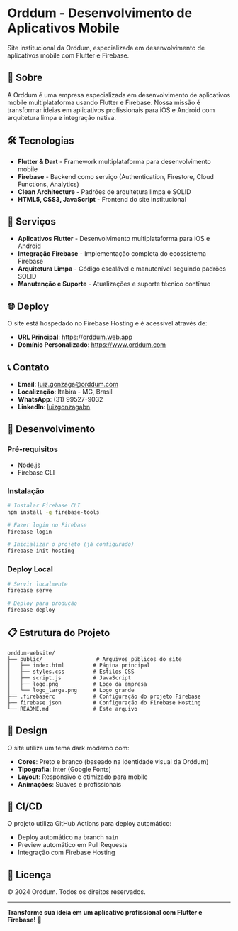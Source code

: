 # Orddum - Desenvolvimento de Aplicativos Mobile

Site institucional da Orddum, especializada em desenvolvimento de aplicativos mobile com Flutter e Firebase.

## 🚀 Sobre

A Orddum é uma empresa especializada em desenvolvimento de aplicativos mobile multiplataforma usando Flutter e Firebase. Nossa missão é transformar ideias em aplicativos profissionais para iOS e Android com arquitetura limpa e integração nativa.

## 🛠️ Tecnologias

- **Flutter & Dart** - Framework multiplataforma para desenvolvimento mobile
- **Firebase** - Backend como serviço (Authentication, Firestore, Cloud Functions, Analytics)
- **Clean Architecture** - Padrões de arquitetura limpa e SOLID
- **HTML5, CSS3, JavaScript** - Frontend do site institucional

## 📱 Serviços

- **Aplicativos Flutter** - Desenvolvimento multiplataforma para iOS e Android
- **Integração Firebase** - Implementação completa do ecossistema Firebase
- **Arquitetura Limpa** - Código escalável e manutenível seguindo padrões SOLID
- **Manutenção e Suporte** - Atualizações e suporte técnico contínuo

## 🌐 Deploy

O site está hospedado no Firebase Hosting e é acessível através de:
- **URL Principal**: https://orddum.web.app
- **Domínio Personalizado**: https://www.orddum.com

## 📞 Contato

- **Email**: luiz.gonzaga@orddum.com
- **Localização**: Itabira - MG, Brasil
- **WhatsApp**: (31) 99527-9032
- **LinkedIn**: [luizgonzagabn](https://www.linkedin.com/in/luizgonzagabn/)

## 🔧 Desenvolvimento

### Pré-requisitos
- Node.js
- Firebase CLI

### Instalação
```bash
# Instalar Firebase CLI
npm install -g firebase-tools

# Fazer login no Firebase
firebase login

# Inicializar o projeto (já configurado)
firebase init hosting
```

### Deploy Local
```bash
# Servir localmente
firebase serve

# Deploy para produção
firebase deploy
```

## 📋 Estrutura do Projeto

```
orddum-website/
├── public/                 # Arquivos públicos do site
│   ├── index.html         # Página principal
│   ├── styles.css         # Estilos CSS
│   ├── script.js          # JavaScript
│   ├── logo.png           # Logo da empresa
│   └── logo_large.png     # Logo grande
├── .firebaserc            # Configuração do projeto Firebase
├── firebase.json          # Configuração do Firebase Hosting
└── README.md              # Este arquivo
```

## 🎨 Design

O site utiliza um tema dark moderno com:
- **Cores**: Preto e branco (baseado na identidade visual da Orddum)
- **Tipografia**: Inter (Google Fonts)
- **Layout**: Responsivo e otimizado para mobile
- **Animações**: Suaves e profissionais

## 🔄 CI/CD

O projeto utiliza GitHub Actions para deploy automático:
- Deploy automático na branch `main`
- Preview automático em Pull Requests
- Integração com Firebase Hosting

## 📄 Licença

© 2024 Orddum. Todos os direitos reservados.

---

**Transforme sua ideia em um aplicativo profissional com Flutter e Firebase!** 🚀

